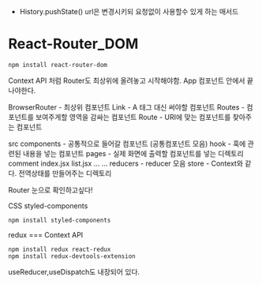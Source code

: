 - History.pushState() 
url은 변경시키되 요청없이 사용할수 있게 하는 매서드

# React-Router_DOM

```
npm install react-router-dom
```

Context API 처럼
Router도 최상위에 올려놓고 시작해야함.
App 컴포넌트 안에서 끝나야한다.

BrowserRouter - 최상위 컴포넌트
Link - A 태그 대신 써야할 컴포넌트
Routes - 컴포넌트를 보여주게할 영역을 감싸는 컴포넌트
Route - URI에 맞는 컴포넌트를 찾아주는 컴포넌트

src
    components - 공통적으로 들어갈 컴포넌트 (공통컴포넌트 모음)
    hook - 훅에 관련된 내용을 넣는 컴포넌트
    pages - 실제 화면에 출력할 컴포넌트를 넣는 디렉토리
        comment
            index.jsx
            list.jsx
            ...
            ...
    reducers - reducer 모음
    store - Context와 같다. 전역상태를 만들어주는 디렉토리


Router 눈으로 확인하고싶다!


CSS
    styled-components

```
npm install styled-components
```


redux === Context API

```
npm install redux react-redux 
npm install redux-devtools-extension
```
useReducer,useDispatch도 내장되어 있다.
